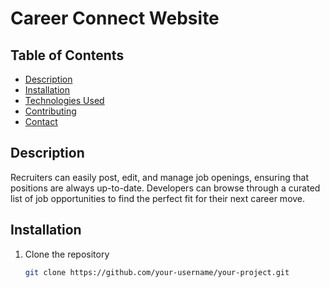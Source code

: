 # Career Connect Website

## Table of Contents
- [Description](#description)
- [Installation](#installation)
- [Technologies Used](#technologies-used)
- [Contributing](#contributing)
- [Contact](#contact)

## Description
Recruiters can easily post, edit, and manage job openings, ensuring that positions are always up-to-date. Developers can browse through a curated list of job opportunities to find the perfect fit for their next career move.

## Installation
1. Clone the repository
   ```bash
   git clone https://github.com/your-username/your-project.git
